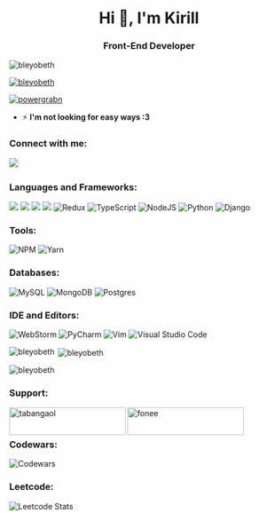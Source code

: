 <h1 align="center">Hi 👋, I'm Kirill</h1>
<h3 align="center">Front-End Developer</h3>

<p>
<a><img src="https://komarev.com/ghpvc/?username=bleyobeth&label=Profile%20views&color=298eff&style=plastic" alt="bleyobeth"/></a>

<a href="https://github.com/ryo-ma/github-profile-trophy"><img src="https://github-profile-trophy.vercel.app/?username=bleyobeth" alt="bleyobeth"/></a>

<a href="https://twitter.com/powergrabn" target="blank"><img src="https://img.shields.io/twitter/follow/powergrabn?logo=twitter&style=for-the-badge" alt="powergrabn"></a>
</p>

- ⚡ **I'm not looking for easy ways :3**

<h3 align="left">Connect with me:</h3>
<p>
<a href="https://www.linkedin.com/in/phineg/"><img src="https://img.shields.io/badge/LinkedIn-0077B5?style=for-the-badge&logo=linkedin&logoColor=white"/></a>
<a href="mailto:taligynn@gmail.com"><img src="https://img.shields.io/badge/Gmail-D14836?style=for-the-badge&logo=gmail&logoColor=white" alt=""></a>
<a href="https://t.me/vindyt"><img src="https://img.shields.io/badge/Telegram-2CA5E0?style=for-the-badge&logo=telegram&logoColor=white" alt=""></a>
</p>


<h3 align="left">Languages and Frameworks:</h3>
<p>
<a><img src="https://img.shields.io/badge/HTML5-E34F26?style=for-the-badge&logo=html5&logoColor=white"/></a>
<a><img src="https://img.shields.io/badge/CSS3-1572B6?style=for-the-badge&logo=css3&logoColor=white"/></a>
<a><img src="https://img.shields.io/badge/JavaScript-323330?style=for-the-badge&logo=javascript&logoColor=F7DF1E"/></a>
<a><img src="https://img.shields.io/badge/React-20232A?style=for-the-badge&logo=react&logoColor=61DAFB"/></a>
<a><img src="https://img.shields.io/badge/redux-%23593d88.svg?style=for-the-badge&amp;logo=redux&amp;logoColor=white" alt="Redux"></a>
<a><img src="https://img.shields.io/badge/typescript-%23007ACC.svg?style=for-the-badge&amp;logo=typescript&amp;logoColor=white" alt="TypeScript"></a>
<a><img src="https://img.shields.io/badge/node.js-6DA55F?style=for-the-badge&amp;logo=node.js&amp;logoColor=white" alt="NodeJS"></a>
<a><img src="https://img.shields.io/badge/python-3670A0?style=for-the-badge&amp;logo=python&amp;logoColor=ffdd54" alt="Python"></a> 
<a><img src="https://img.shields.io/badge/django-%23092E20.svg?style=for-the-badge&amp;logo=django&amp;logoColor=white" alt="Django"></p>

<h3>Tools:</h3>
<p><img src="https://img.shields.io/badge/NPM-%23CB3837.svg?style=for-the-badge&amp;logo=npm&amp;logoColor=white" alt="NPM">
<img src="https://img.shields.io/badge/yarn-%232C8EBB.svg?style=for-the-badge&amp;logo=yarn&amp;logoColor=white" alt="Yarn"></p>


<h3>Databases:</h3>
<p><img src="https://img.shields.io/badge/mysql-%2300f.svg?style=for-the-badge&amp;logo=mysql&amp;logoColor=white" alt="MySQL">
<img src="https://img.shields.io/badge/MongoDB-%234ea94b.svg?style=for-the-badge&amp;logo=mongodb&amp;logoColor=white" alt="MongoDB">
<img src="https://img.shields.io/badge/postgres-%23316192.svg?style=for-the-badge&amp;logo=postgresql&amp;logoColor=white" alt="Postgres"></p>

<h3>IDE and Editors:</h3>
<p><img src="https://img.shields.io/badge/webstorm-143?style=for-the-badge&amp;logo=webstorm&amp;logoColor=white&amp;color=black" alt="WebStorm">
<img src="https://img.shields.io/badge/pycharm-143?style=for-the-badge&amp;logo=pycharm&amp;logoColor=black&amp;color=black&amp;labelColor=green" alt="PyCharm">
<img src="https://img.shields.io/badge/VIM-%2311AB00.svg?style=for-the-badge&amp;logo=vim&amp;logoColor=white" alt="Vim">
<img src="https://img.shields.io/badge/Visual%20Studio%20Code-0078d7.svg?style=for-the-badge&amp;logo=visual-studio-code&amp;logoColor=white" alt="Visual Studio Code"></p>

<p><img align="left" src="https://github-readme-stats.vercel.app/api/top-langs?username=bleyobeth&show_icons=true&theme=dracula&title_color=00a3d7&text_color=ffffff&locale=en&layout=compact" alt="bleyobeth" /></p>




<p>&nbsp;<img align="center" src="https://github-readme-stats.vercel.app/api?username=bleyobeth&show_icons=true&theme=dracula&title_color=00a3d7&text_color=ffffff&locale=en" alt="bleyobeth" /></p>

<p><img align="center" src="https://github-readme-streak-stats.herokuapp.com/?user=bleyobeth&theme=dark" alt="bleyobeth"/></p>

<h3 align="left">Support:</h3>
<p><a href="https://www.buymeacoffee.com/tabangaol"> <img align="left" src="https://cdn.buymeacoffee.com/buttons/v2/default-yellow.png" height="50" width="210" alt="tabangaol" /></a><a href="https://ko-fi.com/fonee"> <img align="left" src="https://cdn.ko-fi.com/cdn/kofi3.png?v=3" height="50" width="210" alt="fonee" /></a></p><br><br>

<h3 align="left">Codewars:</h3>
<p><img src="https://github.r2v.ch/codewars?user=tweedlex&amp;name=true&amp;top_languages=true&amp;stroke=%23b362ff&amp;theme=gradient_purple_dark_by_level" alt="Codewars"></p>

<h3 align="left">Leetcode:</h3>
<p><img src="https://leetcard.jacoblin.cool/ssinda?theme=dark&amp;font=Rokkitt&amp;ext=heatmap" alt="Leetcode Stats"></p>